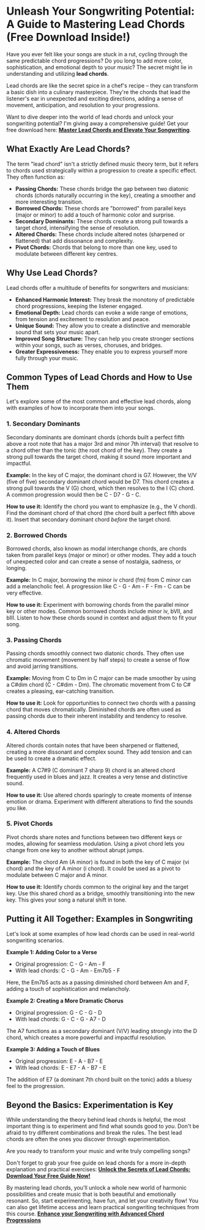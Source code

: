# Unleash Your Songwriting Potential: A Guide to Mastering Lead Chords (Free Download Inside!)

Have you ever felt like your songs are stuck in a rut, cycling through the same predictable chord progressions? Do you long to add more color, sophistication, and emotional depth to your music? The secret might lie in understanding and utilizing **lead chords**.

Lead chords are like the secret spice in a chef's recipe – they can transform a basic dish into a culinary masterpiece. They're the chords that lead the listener's ear in unexpected and exciting directions, adding a sense of movement, anticipation, and resolution to your progressions.

Want to dive deeper into the world of lead chords and unlock your songwriting potential? I'm giving away a comprehensive guide! Get your free download here: [**Master Lead Chords and Elevate Your Songwriting**](https://udemywork.com/lead-chords).

## What Exactly Are Lead Chords?

The term "lead chord" isn't a strictly defined music theory term, but it refers to chords used strategically within a progression to create a specific effect. They often function as:

*   **Passing Chords:** These chords bridge the gap between two diatonic chords (chords naturally occurring in the key), creating a smoother and more interesting transition.
*   **Borrowed Chords:** These chords are "borrowed" from parallel keys (major or minor) to add a touch of harmonic color and surprise.
*   **Secondary Dominants:** These chords create a strong pull towards a target chord, intensifying the sense of resolution.
*   **Altered Chords:** These chords include altered notes (sharpened or flattened) that add dissonance and complexity.
*   **Pivot Chords:** Chords that belong to more than one key, used to modulate between different key centres.

## Why Use Lead Chords?

Lead chords offer a multitude of benefits for songwriters and musicians:

*   **Enhanced Harmonic Interest:** They break the monotony of predictable chord progressions, keeping the listener engaged.
*   **Emotional Depth:** Lead chords can evoke a wide range of emotions, from tension and excitement to resolution and peace.
*   **Unique Sound:** They allow you to create a distinctive and memorable sound that sets your music apart.
*   **Improved Song Structure:** They can help you create stronger sections within your songs, such as verses, choruses, and bridges.
*   **Greater Expressiveness:** They enable you to express yourself more fully through your music.

## Common Types of Lead Chords and How to Use Them

Let's explore some of the most common and effective lead chords, along with examples of how to incorporate them into your songs.

### 1. Secondary Dominants

Secondary dominants are dominant chords (chords built a perfect fifth above a root note that has a major 3rd and minor 7th interval) that resolve to a chord other than the tonic (the root chord of the key). They create a strong pull towards the target chord, making it sound more important and impactful.

**Example:** In the key of C major, the dominant chord is G7. However, the V/V (five of five) secondary dominant chord would be D7. This chord creates a strong pull towards the V (G) chord, which then resolves to the I (C) chord. A common progression would then be C - D7 - G - C.

**How to use it:** Identify the chord you want to emphasize (e.g., the V chord). Find the dominant chord of that chord (the chord built a perfect fifth above it). Insert that secondary dominant chord *before* the target chord.

### 2. Borrowed Chords

Borrowed chords, also known as modal interchange chords, are chords taken from parallel keys (major or minor) or other modes. They add a touch of unexpected color and can create a sense of nostalgia, sadness, or longing.

**Example:** In C major, borrowing the minor iv chord (fm) from C minor can add a melancholic feel. A progression like C - G - Am - F - Fm - C can be very effective.

**How to use it:** Experiment with borrowing chords from the parallel minor key or other modes. Common borrowed chords include minor iv, bVII, and bIII. Listen to how these chords sound in context and adjust them to fit your song.

### 3. Passing Chords

Passing chords smoothly connect two diatonic chords. They often use chromatic movement (movement by half steps) to create a sense of flow and avoid jarring transitions.

**Example:** Moving from C to Dm in C major can be made smoother by using a C#dim chord (C - C#dim - Dm). The chromatic movement from C to C# creates a pleasing, ear-catching transition.

**How to use it:** Look for opportunities to connect two chords with a passing chord that moves chromatically. Diminished chords are often used as passing chords due to their inherent instability and tendency to resolve.

### 4. Altered Chords

Altered chords contain notes that have been sharpened or flattened, creating a more dissonant and complex sound. They add tension and can be used to create a dramatic effect.

**Example:** A C7#9 (C dominant 7 sharp 9) chord is an altered chord frequently used in blues and jazz. It creates a very tense and distinctive sound.

**How to use it:** Use altered chords sparingly to create moments of intense emotion or drama. Experiment with different alterations to find the sounds you like.

### 5. Pivot Chords

Pivot chords share notes and functions between two different keys or modes, allowing for seamless modulation. Using a pivot chord lets you change from one key to another without abrupt jumps.

**Example:** The chord Am (A minor) is found in both the key of C major (vi chord) and the key of A minor (i chord). It could be used as a pivot to modulate between C major and A minor.

**How to use it:** Identify chords common to the original key and the target key. Use this shared chord as a bridge, smoothly transitioning into the new key. This gives your song a natural shift in tone.

## Putting it All Together: Examples in Songwriting

Let's look at some examples of how lead chords can be used in real-world songwriting scenarios.

**Example 1: Adding Color to a Verse**

*   Original progression: C - G - Am - F
*   With lead chords: C - G - Am - Em7b5 - F

Here, the Em7b5 acts as a passing diminished chord between Am and F, adding a touch of sophistication and melancholy.

**Example 2: Creating a More Dramatic Chorus**

*   Original progression: G - C - G - D
*   With lead chords: G - C - G - A7 - D

The A7 functions as a secondary dominant (V/V) leading strongly into the D chord, which creates a more powerful and impactful resolution.

**Example 3: Adding a Touch of Blues**

*   Original progression: E - A - B7 - E
*   With lead chords: E - E7 - A - B7 - E

The addition of E7 (a dominant 7th chord built on the tonic) adds a bluesy feel to the progression.

## Beyond the Basics: Experimentation is Key

While understanding the theory behind lead chords is helpful, the most important thing is to experiment and find what sounds good to *you*. Don't be afraid to try different combinations and break the rules. The best lead chords are often the ones you discover through experimentation.

Are you ready to transform your music and write truly compelling songs?

Don't forget to grab your free guide on lead chords for a more in-depth explanation and practical exercises: [**Unlock the Secrets of Lead Chords: Download Your Free Guide Now!**](https://udemywork.com/lead-chords)

By mastering lead chords, you'll unlock a whole new world of harmonic possibilities and create music that is both beautiful and emotionally resonant. So, start experimenting, have fun, and let your creativity flow! You can also get lifetime access and learn practical songwriting techniques from this course. [**Enhance your Songwriting with Advanced Chord Progressions**](https://udemywork.com/lead-chords)
